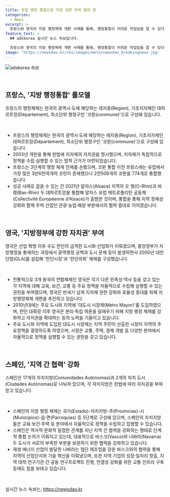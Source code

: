 ```yaml
---
title: 유럽 행정 통합으로 지방 권한 부여 협의 중
categories:
  - News
excerpt: >
  프랑스와 영국의 지방 행정체제 개편 사례를 통해, 행정통합이 어려운 작업임을 알 수 있다. 프랑스는 광역 대 광역 통합 모델을 통해 행정체제를 재편하고, 영국은 각 지역에 자치정부를 설립하는 등 지방 자치권을 강화해왔다. 스페인은 지역 간 협력을 통해 현재의 지방 행정체제를 유지하고 있는데, 대구경북의 행정통합 역시 다양한 측면에서 진지하게 고민해야 할 중요한 과제로 떠올린다. 
feature_text: >
  ## adskorea 실시간 뉴스 속보입니다.

  프랑스와 영국의 지방 행정체제 개편 사례를 통해, 행정통합이 어려운 작업임을 알 수 있다. 프랑스는 광역 대 광역 통합 모델을 통해 행정체제를 재편하고, 영국은 각 지역에 자치정부를 설립하는 등 지방 자치권을 강화해왔다. 스페인은 지역 간 협력을 통해 현재의 지방 행정체제를 유지하고 있는데, 대구경북의 행정통합 역시 다양한 측면에서 진지하게 고민해야 할 중요한 과제로 떠올린다. 
image: 'https://newsdao.kr/res/images/meta/newsdao_breakingnews.jpg'
---
```


<p><img src="https://newsdao.kr/res/images/meta/newsdao_breakingnews.jpg" alt="adskorea 속보" /></p>

<p data-ke-size="size16">&nbsp;</p>

<h2 data-ke-size="size26">프랑스, '지방 행정통합' 롤모델</h2>

<p data-ke-size="size16">프랑스의 행정체제는 한국의 광역시·도에 해당하는 레지옹(Region), 기초지자체인 데파르트망(Département), 최소단위 행정구인 '코뮌(commune)'으로 구성돼 있습니다.</p>

<p data-ke-size="size16">&nbsp;</p>

<ul>
<li>프랑스의 행정체제는 한국의 광역시·도에 해당하는 레지옹(Region), 기초지자체인 데파르트망(Département), 최소단위 행정구인 '코뮌(commune)'으로 구성돼 있습니다.</li>
<li>2003년 개헌을 통해 헌법에 지자체의 자치권을 명시했으며, 지자체가 독립적으로 정책을 수립·실행할 수 있는 법적 근거가 마련되었습니다.</li>
<li>프랑스는 3단계의 행정 체계 전체를 손봤으며, 코뮌 통합 이전 프랑스에는 유럽에서 가장 많은 3만6천여개의 코민이 존재했으나 2천508개의 코뮌을 774개로 통합했습니다.</li>
<li>성공 사례로 꼽을 수 있는 건 2021년 알자스(Alsace) 지역의 오 랭(O-Rhin)과 바 랭(Bas-Rhin) 두 데파르트망을 통합해 알자스 유럽 메트로폴리탄 공동체(Collectivité Européenne d'Alsace)가 출범한 것이며, 통합을 통해 지역 정체성 강화와 함께 주력 산업인 관광·농업·해양 부분에서의 협력 증대로 이어졌습니다.</li>
</ul>

<p data-ke-size="size16">&nbsp;</p>

<h2 data-ke-size="size26">영국, '지방정부에 강한 자치권' 부여</h2>

<p data-ke-size="size16">영국은 산업 혁명 이후 수도 런던의 급격한 도시화·산업화가 이뤄졌으며, 중앙정부가 지방행정을 통제하는 과정에서 광역행정 공백과 도시 문제 등이 발생하면서 2000년 대런던청(GLA)를 설립해 '런던시장'과 '런던의회' 체제를 구성했습니다.</p>

<p data-ke-size="size16">&nbsp;</p>

<ul>
<li>전통적으로 3개 왕국의 연합체제인 영국은 각기 다른 민족성·역사 등을 갖고 있는 각 지역에 대해 교육, 보건, 교통 등 주요 정책을 자율적으로 수립해 실행할 수 있는 권한을 부여했으며, 영국은 반세기 넘게 지자체 권한 강화와 효율성 증대를 위해 지방행정체제 개편을 추진하고 있습니다.</li>
<li>2010년대에는 주요 도시와 지역에 '대도시 시장제(Metro Mayor)'를 도입하였으며, 런던 대확장 이후 영국은 분리·독립 여론을 달래우기 위해 지방 행정 체제를 강화하고 자치권을 확대하는 등의 노력을 기울이고 있습니다.</li>
<li>주요 도시와 지역에 도입된 대도시 시장제는 지역 주민이 선출한 시장이 지역의 주요정책을 결정하도록 하였으며, 시장은 교통, 주택, 경제 개발 등 다양한 분야에서 자율적으로 정책을 실행할 수 있는 권한을 갖고 있습니다.</li>
</ul>

<p data-ke-size="size16">&nbsp;</p>

<h2 data-ke-size="size26">스페인, '지역 간 협력' 강화</h2>

<p data-ke-size="size16">스페인은 17개의 자치지방(Comunidades Autónomas)과 2개의 자치 도시(Ciudades Autónomas)로 나눠져 있으며, 각 자치지방은 헌법에 따라 자치권을 부여받고 있습니다.</p>

<p data-ke-size="size16">&nbsp;</p>

<ul>
<li>스페인의 지방 행정 체제는 국가(Estado)-자치지방-주(Provincias)-시(Municipios)-읍·면(Parroquias) 등 5단계로 구성돼 있으며, 스페인의 자치지방들은 교육·보건·주택 등 분야에서 자율적으로 정책을 수립하고 집행할 수 있습니다.</li>
<li>스페인은 역사적·문화적 밀접한 관계를 지닌 지역 간 협력을 강화하는 형태로 단계적 통합 논의가 이뤄지고 있는데, 대표적으로 바스크(Vasco)와 나바라(Navarra) 두 도시가 서로의 부족한 부분을 보완하기 위한 협력을 강화하고 있습니다.</li>
<li>재생 에너지 산업이 발달한 나바라는 첨단 제조업을 갖춘 바스크와의 협력을 통해 지역의 산업단지와 기술 혁신을 이뤄냈으며, 또한 지역 기업의 성장·일자리 창출, 지역 대학·연구기관 간 공동 연구프로젝트 진행, 연결성 강화를 위한 교통 인프라 구축 등에도 힘을 보태고 있습니다.</li>
</ul>

<p data-ke-size="size16">&nbsp;</p>
실시간 뉴스 속보는, <a href="https://newsdao.kr" rel="dofollow">https://newsdao.kr</a>



